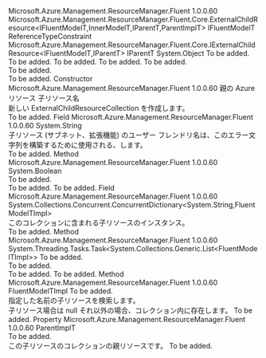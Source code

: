 <Type Name="ExternalChildResourceCollection&lt;FluentModelTImpl,IFluentModelT,InnerModelT,IParentT,ParentImplT&gt;" FullName="Microsoft.Azure.Management.ResourceManager.Fluent.Core.ExternalChildResourceCollection&lt;FluentModelTImpl,IFluentModelT,InnerModelT,IParentT,ParentImplT&gt;">
  <TypeSignature Language="C#" Value="public abstract class ExternalChildResourceCollection&lt;FluentModelTImpl,IFluentModelT,InnerModelT,IParentT,ParentImplT&gt; where FluentModelTImpl : ExternalChildResource&lt;IFluentModelT,InnerModelT,IParentT,ParentImplT&gt;, IFluentModelT where IFluentModelT : class, IExternalChildResource&lt;IFluentModelT,IParentT&gt; where ParentImplT : IParentT" />
  <TypeSignature Language="ILAsm" Value=".class public auto ansi abstract beforefieldinit ExternalChildResourceCollection`5&lt;(class Microsoft.Azure.Management.ResourceManager.Fluent.Core.ExternalChildResource`4&lt;!IFluentModelT, !InnerModelT, !IParentT, !ParentImplT&gt;, !IFluentModelT) FluentModelTImpl, class (class Microsoft.Azure.Management.ResourceManager.Fluent.Core.IExternalChildResource`2&lt;!IFluentModelT, !IParentT&gt;) IFluentModelT, InnerModelT, IParentT, (!IParentT) ParentImplT&gt; extends System.Object" />
  <TypeSignature Language="DocId" Value="T:Microsoft.Azure.Management.ResourceManager.Fluent.Core.ExternalChildResourceCollection`5" />
  <TypeSignature Language="VB.NET" Value="Public MustInherit Class ExternalChildResourceCollection(Of FluentModelTImpl, IFluentModelT, InnerModelT, IParentT, ParentImplT)" />
  <TypeSignature Language="F#" Value="type ExternalChildResourceCollection&lt;'FluentModelTImpl, 'IFluentModelT, 'InnerModelT, 'IParentT, #'IParentT (requires 'FluentModelTImpl :&gt; ExternalChildResource&lt;'IFluentModelT, 'InnerModelT, 'IParentT, #'IParentT&gt; and 'FluentModelTImpl :&gt; 'IFluentModelT and 'IFluentModelT : null and 'IFluentModelT :&gt; IExternalChildResource&lt;'IFluentModelT, 'IParentT&gt;)&gt; = class" />
  <AssemblyInfo>
    <AssemblyName>Microsoft.Azure.Management.ResourceManager.Fluent</AssemblyName>
    <AssemblyVersion>1.0.0.60</AssemblyVersion>
  </AssemblyInfo>
  <TypeParameters>
    <TypeParameter Name="FluentModelTImpl">
      <Constraints>
        <BaseTypeName>Microsoft.Azure.Management.ResourceManager.Fluent.Core.ExternalChildResource&lt;IFluentModelT,InnerModelT,IParentT,ParentImplT&gt;</BaseTypeName>
        <BaseTypeName>IFluentModelT</BaseTypeName>
      </Constraints>
    </TypeParameter>
    <TypeParameter Name="IFluentModelT">
      <Constraints>
        <ParameterAttribute>ReferenceTypeConstraint</ParameterAttribute>
        <InterfaceName>Microsoft.Azure.Management.ResourceManager.Fluent.Core.IExternalChildResource&lt;IFluentModelT,IParentT&gt;</InterfaceName>
      </Constraints>
    </TypeParameter>
    <TypeParameter Name="InnerModelT" />
    <TypeParameter Name="IParentT" />
    <TypeParameter Name="ParentImplT">
      <Constraints>
        <BaseTypeName>IParentT</BaseTypeName>
      </Constraints>
    </TypeParameter>
  </TypeParameters>
  <Base>
    <BaseTypeName>System.Object</BaseTypeName>
  </Base>
  <Interfaces />
  <Docs>
    <typeparam name="FluentModelTImpl">To be added.</typeparam>
    <typeparam name="IFluentModelT">To be added.</typeparam>
    <typeparam name="InnerModelT">To be added.</typeparam>
    <typeparam name="IParentT">To be added.</typeparam>
    <typeparam name="ParentImplT">To be added.</typeparam>
    <summary>To be added.</summary>
    <remarks>To be added.</remarks>
  </Docs>
  <Members>
    <Member MemberName=".ctor">
      <MemberSignature Language="C#" Value="protected ExternalChildResourceCollection (ParentImplT parent, string childResourceName);" />
      <MemberSignature Language="ILAsm" Value=".method familyhidebysig specialname rtspecialname instance void .ctor(!ParentImplT parent, string childResourceName) cil managed" />
      <MemberSignature Language="DocId" Value="M:Microsoft.Azure.Management.ResourceManager.Fluent.Core.ExternalChildResourceCollection`5.#ctor(`4,System.String)" />
      <MemberSignature Language="VB.NET" Value="Protected Sub New (parent As ParentImplT, childResourceName As String)" />
      <MemberSignature Language="F#" Value="new Microsoft.Azure.Management.ResourceManager.Fluent.Core.ExternalChildResourceCollection&lt;'FluentModelTImpl, 'IFluentModelT, 'InnerModelT, 'IParentT, #'IParentT (requires 'FluentModelTImpl :&gt; Microsoft.Azure.Management.ResourceManager.Fluent.Core.ExternalChildResource&lt;'IFluentModelT, 'InnerModelT, 'IParentT, #'IParentT&gt; and 'FluentModelTImpl :&gt; 'IFluentModelT and 'IFluentModelT : null and 'IFluentModelT :&gt; Microsoft.Azure.Management.ResourceManager.Fluent.Core.IExternalChildResource&lt;'IFluentModelT, 'IParentT&gt;)&gt; : 'ParentImplT * string -&gt; Microsoft.Azure.Management.ResourceManager.Fluent.Core.ExternalChildResourceCollection&lt;'FluentModelTImpl, 'IFluentModelT, 'InnerModelT, 'IParentT, #'IParentT (requires 'FluentModelTImpl :&gt; Microsoft.Azure.Management.ResourceManager.Fluent.Core.ExternalChildResource&lt;'IFluentModelT, 'InnerModelT, 'IParentT, #'IParentT&gt; and 'FluentModelTImpl :&gt; 'IFluentModelT and 'IFluentModelT : null and 'IFluentModelT :&gt; Microsoft.Azure.Management.ResourceManager.Fluent.Core.IExternalChildResource&lt;'IFluentModelT, 'IParentT&gt;)&gt;" Usage="new Microsoft.Azure.Management.ResourceManager.Fluent.Core.ExternalChildResourceCollection&lt;'FluentModelTImpl, 'IFluentModelT, 'InnerModelT, 'IParentT, #'IParentT (requires 'FluentModelTImpl :&gt; Microsoft.Azure.Management.ResourceManager.Fluent.Core.ExternalChildResource&lt;'IFluentModelT, 'InnerModelT, 'IParentT, #'IParentT&gt; and 'FluentModelTImpl :&gt; 'IFluentModelT and 'IFluentModelT : null and 'IFluentModelT :&gt; Microsoft.Azure.Management.ResourceManager.Fluent.Core.IExternalChildResource&lt;'IFluentModelT, 'IParentT&gt;)&gt; (parent, childResourceName)" />
      <MemberType>Constructor</MemberType>
      <AssemblyInfo>
        <AssemblyName>Microsoft.Azure.Management.ResourceManager.Fluent</AssemblyName>
        <AssemblyVersion>1.0.0.60</AssemblyVersion>
      </AssemblyInfo>
      <Parameters>
        <Parameter Name="parent" Type="ParentImplT" />
        <Parameter Name="childResourceName" Type="System.String" />
      </Parameters>
      <Docs>
        <param name="parent">親の Azure リソース</param>
        <param name="childResourceName">子リソース名</param>
        <summary>
            新しい ExternalChildResourceCollection を作成します。
            </summary>
        <remarks>To be added.</remarks>
      </Docs>
    </Member>
    <Member MemberName="childResourceName">
      <MemberSignature Language="C#" Value="protected string childResourceName;" />
      <MemberSignature Language="ILAsm" Value=".field family string childResourceName" />
      <MemberSignature Language="DocId" Value="F:Microsoft.Azure.Management.ResourceManager.Fluent.Core.ExternalChildResourceCollection`5.childResourceName" />
      <MemberSignature Language="VB.NET" Value="Protected childResourceName As String " />
      <MemberSignature Language="F#" Value="val mutable childResourceName : string" Usage="Microsoft.Azure.Management.ResourceManager.Fluent.Core.ExternalChildResourceCollection&lt;'FluentModelTImpl, 'IFluentModelT, 'InnerModelT, 'IParentT, #'IParentT (requires 'FluentModelTImpl :&gt; Microsoft.Azure.Management.ResourceManager.Fluent.Core.ExternalChildResource&lt;'IFluentModelT, 'InnerModelT, 'IParentT, #'IParentT&gt; and 'FluentModelTImpl :&gt; 'IFluentModelT and 'IFluentModelT : null and 'IFluentModelT :&gt; Microsoft.Azure.Management.ResourceManager.Fluent.Core.IExternalChildResource&lt;'IFluentModelT, 'IParentT&gt;)&gt;.childResourceName" />
      <MemberType>Field</MemberType>
      <AssemblyInfo>
        <AssemblyName>Microsoft.Azure.Management.ResourceManager.Fluent</AssemblyName>
        <AssemblyVersion>1.0.0.60</AssemblyVersion>
      </AssemblyInfo>
      <ReturnValue>
        <ReturnType>System.String</ReturnType>
      </ReturnValue>
      <Docs>
        <summary>
            子リソース (サブネット、拡張機能) のユーザー フレンドリ名は、このエラー文字列を構築するために使用される、します。
            </summary>
        <remarks>To be added.</remarks>
      </Docs>
    </Member>
    <Member MemberName="ClearAfterCommit">
      <MemberSignature Language="C#" Value="protected abstract bool ClearAfterCommit ();" />
      <MemberSignature Language="ILAsm" Value=".method familyhidebysig newslot virtual instance bool ClearAfterCommit() cil managed" />
      <MemberSignature Language="DocId" Value="M:Microsoft.Azure.Management.ResourceManager.Fluent.Core.ExternalChildResourceCollection`5.ClearAfterCommit" />
      <MemberSignature Language="VB.NET" Value="Protected MustOverride Function ClearAfterCommit () As Boolean" />
      <MemberSignature Language="F#" Value="abstract member ClearAfterCommit : unit -&gt; bool" Usage="externalChildResourceCollection.ClearAfterCommit " />
      <MemberType>Method</MemberType>
      <AssemblyInfo>
        <AssemblyName>Microsoft.Azure.Management.ResourceManager.Fluent</AssemblyName>
        <AssemblyVersion>1.0.0.60</AssemblyVersion>
      </AssemblyInfo>
      <ReturnValue>
        <ReturnType>System.Boolean</ReturnType>
      </ReturnValue>
      <Parameters />
      <Docs>
        <summary>To be added.</summary>
        <returns>To be added.</returns>
        <remarks>To be added.</remarks>
      </Docs>
    </Member>
    <Member MemberName="collection">
      <MemberSignature Language="C#" Value="protected System.Collections.Concurrent.ConcurrentDictionary&lt;string,FluentModelTImpl&gt; collection;" />
      <MemberSignature Language="ILAsm" Value=".field family class System.Collections.Concurrent.ConcurrentDictionary`2&lt;string, !FluentModelTImpl&gt; collection" />
      <MemberSignature Language="DocId" Value="F:Microsoft.Azure.Management.ResourceManager.Fluent.Core.ExternalChildResourceCollection`5.collection" />
      <MemberSignature Language="VB.NET" Value="Protected collection As ConcurrentDictionary(Of String, FluentModelTImpl) " />
      <MemberSignature Language="F#" Value="val mutable collection : System.Collections.Concurrent.ConcurrentDictionary&lt;string, 'FluentModelTImpl (requires 'FluentModelTImpl :&gt; Microsoft.Azure.Management.ResourceManager.Fluent.Core.ExternalChildResource&lt;'IFluentModelT, 'InnerModelT, 'IParentT, #'IParentT&gt; and 'FluentModelTImpl :&gt; 'IFluentModelT)&gt;" Usage="Microsoft.Azure.Management.ResourceManager.Fluent.Core.ExternalChildResourceCollection&lt;'FluentModelTImpl, 'IFluentModelT, 'InnerModelT, 'IParentT, #'IParentT (requires 'FluentModelTImpl :&gt; Microsoft.Azure.Management.ResourceManager.Fluent.Core.ExternalChildResource&lt;'IFluentModelT, 'InnerModelT, 'IParentT, #'IParentT&gt; and 'FluentModelTImpl :&gt; 'IFluentModelT and 'IFluentModelT : null and 'IFluentModelT :&gt; Microsoft.Azure.Management.ResourceManager.Fluent.Core.IExternalChildResource&lt;'IFluentModelT, 'IParentT&gt;)&gt;.collection" />
      <MemberType>Field</MemberType>
      <AssemblyInfo>
        <AssemblyName>Microsoft.Azure.Management.ResourceManager.Fluent</AssemblyName>
        <AssemblyVersion>1.0.0.60</AssemblyVersion>
      </AssemblyInfo>
      <ReturnValue>
        <ReturnType>System.Collections.Concurrent.ConcurrentDictionary&lt;System.String,FluentModelTImpl&gt;</ReturnType>
      </ReturnValue>
      <Docs>
        <summary>
            このコレクションに含まれる子リソースのインスタンス。
            </summary>
        <remarks>To be added.</remarks>
      </Docs>
    </Member>
    <Member MemberName="CommitAndGetAllAsync">
      <MemberSignature Language="C#" Value="public System.Threading.Tasks.Task&lt;System.Collections.Generic.List&lt;FluentModelTImpl&gt;&gt; CommitAndGetAllAsync (System.Threading.CancellationToken cancellationToken);" />
      <MemberSignature Language="ILAsm" Value=".method public hidebysig instance class System.Threading.Tasks.Task`1&lt;class System.Collections.Generic.List`1&lt;!FluentModelTImpl&gt;&gt; CommitAndGetAllAsync(valuetype System.Threading.CancellationToken cancellationToken) cil managed" />
      <MemberSignature Language="DocId" Value="M:Microsoft.Azure.Management.ResourceManager.Fluent.Core.ExternalChildResourceCollection`5.CommitAndGetAllAsync(System.Threading.CancellationToken)" />
      <MemberSignature Language="VB.NET" Value="Public Function CommitAndGetAllAsync (cacellationToken As CancellationToken) As Task(Of List(Of FluentModelTImpl))" />
      <MemberSignature Language="F#" Value="member this.CommitAndGetAllAsync : System.Threading.CancellationToken -&gt; System.Threading.Tasks.Task&lt;System.Collections.Generic.List&lt;'FluentModelTImpl&gt;&gt;" Usage="externalChildResourceCollection.CommitAndGetAllAsync cancellationToken" />
      <MemberType>Method</MemberType>
      <AssemblyInfo>
        <AssemblyName>Microsoft.Azure.Management.ResourceManager.Fluent</AssemblyName>
        <AssemblyVersion>1.0.0.60</AssemblyVersion>
      </AssemblyInfo>
      <ReturnValue>
        <ReturnType>System.Threading.Tasks.Task&lt;System.Collections.Generic.List&lt;FluentModelTImpl&gt;&gt;</ReturnType>
      </ReturnValue>
      <Parameters>
        <Parameter Name="cacellationToken" Type="System.Threading.CancellationToken" />
      </Parameters>
      <Docs>
        <param name="cancellationToken">To be added.</param>
        <summary>To be added.</summary>
        <returns>To be added.</returns>
        <remarks>To be added.</remarks>
      </Docs>
    </Member>
    <Member MemberName="Find">
      <MemberSignature Language="C#" Value="protected FluentModelTImpl Find (string key);" />
      <MemberSignature Language="ILAsm" Value=".method familyhidebysig instance !FluentModelTImpl Find(string key) cil managed" />
      <MemberSignature Language="DocId" Value="M:Microsoft.Azure.Management.ResourceManager.Fluent.Core.ExternalChildResourceCollection`5.Find(System.String)" />
      <MemberSignature Language="VB.NET" Value="Protected Function Find (key As String) As FluentModelTImpl" />
      <MemberSignature Language="F#" Value="member this.Find : string -&gt; 'FluentModelTImpl" Usage="externalChildResourceCollection.Find key" />
      <MemberType>Method</MemberType>
      <AssemblyInfo>
        <AssemblyName>Microsoft.Azure.Management.ResourceManager.Fluent</AssemblyName>
        <AssemblyVersion>1.0.0.60</AssemblyVersion>
      </AssemblyInfo>
      <ReturnValue>
        <ReturnType>FluentModelTImpl</ReturnType>
      </ReturnValue>
      <Parameters>
        <Parameter Name="key" Type="System.String" />
      </Parameters>
      <Docs>
        <param name="key">To be added.</param>
        <summary>
             指定した名前の子リソースを検索します。
            </summary>
        <returns>子リソース場合は null それ以外の場合、コレクション内に存在します。</returns>
        <remarks>To be added.</remarks>
      </Docs>
    </Member>
    <Member MemberName="Parent">
      <MemberSignature Language="C#" Value="protected ParentImplT Parent { get; }" />
      <MemberSignature Language="ILAsm" Value=".property instance !ParentImplT Parent" />
      <MemberSignature Language="DocId" Value="P:Microsoft.Azure.Management.ResourceManager.Fluent.Core.ExternalChildResourceCollection`5.Parent" />
      <MemberSignature Language="VB.NET" Value="Protected ReadOnly Property Parent As ParentImplT" />
      <MemberSignature Language="F#" Value="member this.Parent : 'ParentImplT" Usage="Microsoft.Azure.Management.ResourceManager.Fluent.Core.ExternalChildResourceCollection&lt;'FluentModelTImpl, 'IFluentModelT, 'InnerModelT, 'IParentT, #'IParentT (requires 'FluentModelTImpl :&gt; Microsoft.Azure.Management.ResourceManager.Fluent.Core.ExternalChildResource&lt;'IFluentModelT, 'InnerModelT, 'IParentT, #'IParentT&gt; and 'FluentModelTImpl :&gt; 'IFluentModelT and 'IFluentModelT : null and 'IFluentModelT :&gt; Microsoft.Azure.Management.ResourceManager.Fluent.Core.IExternalChildResource&lt;'IFluentModelT, 'IParentT&gt;)&gt;.Parent" />
      <MemberType>Property</MemberType>
      <AssemblyInfo>
        <AssemblyName>Microsoft.Azure.Management.ResourceManager.Fluent</AssemblyName>
        <AssemblyVersion>1.0.0.60</AssemblyVersion>
      </AssemblyInfo>
      <ReturnValue>
        <ReturnType>ParentImplT</ReturnType>
      </ReturnValue>
      <Docs>
        <summary>To be added.</summary>
        <value>この子リソースのコレクションの親リソースです。</value>
        <remarks>To be added.</remarks>
      </Docs>
    </Member>
  </Members>
</Type>